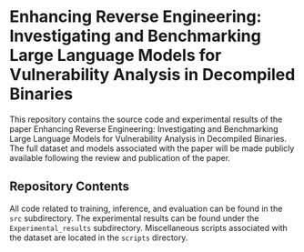 # Enhancing Reverse Engineering: Investigating and Benchmarking Large Language Models for Vulnerability Analysis in Decompiled Binaries

This repository contains the source code and experimental results of the paper Enhancing Reverse Engineering: Investigating and Benchmarking Large Language Models for Vulnerability Analysis in Decompiled Binaries. The full dataset and models associated with the paper will be made publicly available following the review and publication of the paper.

## Repository Contents

All code related to training, inference, and evaluation can be found in the `src` subdirectory. The experimental results can be found under the `Experimental_results` subdirectory. Miscellaneous scripts associated with the dataset are located in the `scripts` directory.